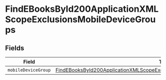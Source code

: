 # FindEBooksById200ApplicationXMLScopeExclusionsMobileDeviceGroups


## Fields

| Field                                                                                                                                                                                             | Type                                                                                                                                                                                              | Required                                                                                                                                                                                          | Description                                                                                                                                                                                       |
| ------------------------------------------------------------------------------------------------------------------------------------------------------------------------------------------------- | ------------------------------------------------------------------------------------------------------------------------------------------------------------------------------------------------- | ------------------------------------------------------------------------------------------------------------------------------------------------------------------------------------------------- | ------------------------------------------------------------------------------------------------------------------------------------------------------------------------------------------------- |
| `mobileDeviceGroup`                                                                                                                                                                               | [FindEBooksById200ApplicationXMLScopeExclusionsMobileDeviceGroupsMobileDeviceGroup](../../models/operations/findebooksbyid200applicationxmlscopeexclusionsmobiledevicegroupsmobiledevicegroup.md) | :heavy_minus_sign:                                                                                                                                                                                | N/A                                                                                                                                                                                               |
